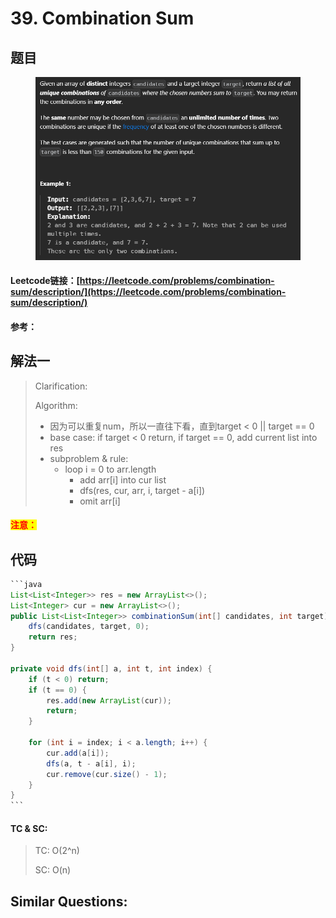 # 39. Combination Sum

## 题目

<figure><img src=".gitbook/assets/image (1).png" alt=""><figcaption></figcaption></figure>

#### Leetcode链接：[https://leetcode.com/problems/combination-sum/description/](https://leetcode.com/problems/combination-sum/description/)

#### 参考：

## 解法一

> Clarification:&#x20;
>
> Algorithm:&#x20;
>
> * 因为可以重复num，所以一直往下看，直到target < 0 || target == 0
> * base case: if target < 0 return, if target == 0, add current list into res
> * subproblem & rule:&#x20;
>   * loop i = 0 to arr.length
>     * add arr\[i] into cur list
>     * dfs(res, cur, arr, i, target - a\[i])
>     * omit arr\[i]

#### <mark style="color:red;">注意：</mark>

## 代码

````java
```java
List<List<Integer>> res = new ArrayList<>();
List<Integer> cur = new ArrayList<>();
public List<List<Integer>> combinationSum(int[] candidates, int target) {
    dfs(candidates, target, 0);
    return res;
}

private void dfs(int[] a, int t, int index) {
    if (t < 0) return;
    if (t == 0) {
        res.add(new ArrayList(cur));
        return;
    }

    for (int i = index; i < a.length; i++) {
        cur.add(a[i]);
        dfs(a, t - a[i], i);
        cur.remove(cur.size() - 1);
    }
}
```
````

#### TC & SC:&#x20;

> TC: O(2^n)
>
> SC: O(n)

## **Similar Questions:**&#x20;
